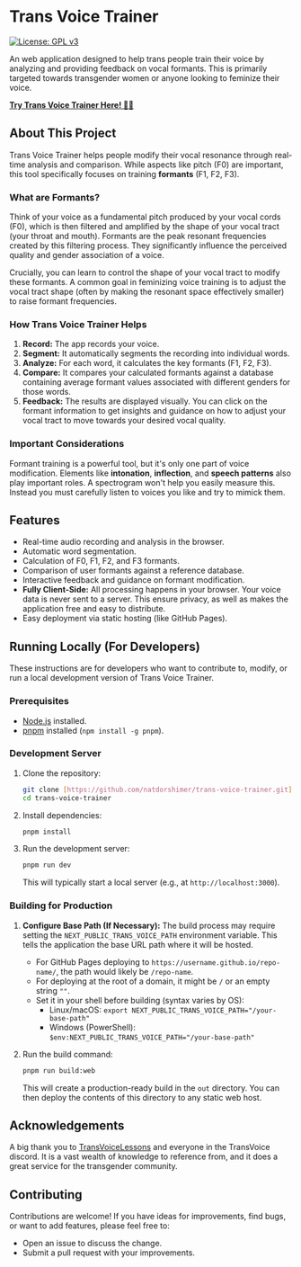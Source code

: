 # Trans Voice Trainer

[![License: GPL v3](https://img.shields.io/badge/License-GPLv3-blue.svg)](https://www.gnu.org/licenses/gpl-3.0)

An web application designed to help trans people train their voice by analyzing and providing feedback on vocal formants. This is primarily targeted towards transgender women or anyone looking to feminize their voice. 

[**Try Trans Voice Trainer Here! 🏳️‍⚧️**](https://natdorshimer.github.io/trans-voice-trainer/)


## About This Project

Trans Voice Trainer helps people modify their vocal resonance through real-time analysis and comparison. While aspects like pitch (F0) are important, this tool specifically focuses on training **formants** (F1, F2, F3).

### What are Formants?
Think of your voice as a fundamental pitch produced by your vocal cords (F0), which is then filtered and amplified by the shape of your vocal tract (your throat and mouth). Formants are the peak resonant frequencies created by this filtering process. They significantly influence the perceived quality and gender association of a voice.

Crucially, you can learn to control the shape of your vocal tract to modify these formants. A common goal in feminizing voice training is to adjust the vocal tract shape (often by making the resonant space effectively smaller) to raise formant frequencies.

### How Trans Voice Trainer Helps
1.  **Record:** The app records your voice.
2.  **Segment:** It automatically segments the recording into individual words.
3.  **Analyze:** For each word, it calculates the key formants (F1, F2, F3).
4.  **Compare:** It compares your calculated formants against a database containing average formant values associated with different genders for those words.
5.  **Feedback:** The results are displayed visually. You can click on the formant information to get insights and guidance on how to adjust your vocal tract to move towards your desired vocal quality.

### Important Considerations
Formant training is a powerful tool, but it's only one part of voice modification. Elements like **intonation**, **inflection**, and **speech patterns** also play important roles. A spectrogram won't help you easily measure this. Instead you must carefully listen to voices you like and try to mimick them.

## Features

* Real-time audio recording and analysis in the browser.
* Automatic word segmentation.
* Calculation of F0, F1, F2, and F3 formants.
* Comparison of user formants against a reference database.
* Interactive feedback and guidance on formant modification.
* **Fully Client-Side:** All processing happens in your browser. Your voice data is never sent to a server. This ensure privacy, as well as makes the application free and easy to distribute.
* Easy deployment via static hosting (like GitHub Pages).

## Running Locally (For Developers)

These instructions are for developers who want to contribute to, modify, or run a local development version of Trans Voice Trainer.

### Prerequisites

* [Node.js](https://nodejs.org/) installed.
* [pnpm](https://pnpm.io/installation) installed (`npm install -g pnpm`).

### Development Server

1.  Clone the repository:
    ```bash
    git clone [https://github.com/natdorshimer/trans-voice-trainer.git](https://github.com/natdorshimer/trans-voice-trainer.git)
    cd trans-voice-trainer
    ```
2.  Install dependencies:
    ```bash
    pnpm install
    ```
3.  Run the development server:
    ```bash
    pnpm run dev
    ```
    This will typically start a local server (e.g., at `http://localhost:3000`).

### Building for Production

1.  **Configure Base Path (If Necessary):**
    The build process may require setting the `NEXT_PUBLIC_TRANS_VOICE_PATH` environment variable. This tells the application the base URL path where it will be hosted.
    * For GitHub Pages deploying to `https://username.github.io/repo-name/`, the path would likely be `/repo-name`.
    * For deploying at the root of a domain, it might be `/` or an empty string `""`.
    * Set it in your shell before building (syntax varies by OS):
        * Linux/macOS: `export NEXT_PUBLIC_TRANS_VOICE_PATH="/your-base-path"`
        * Windows (PowerShell): `$env:NEXT_PUBLIC_TRANS_VOICE_PATH="/your-base-path"`

2.  Run the build command:
    ```bash
    pnpm run build:web
    ```
    This will create a production-ready build in the `out` directory. You can then deploy the contents of this directory to any static web host.

## Acknowledgements
A big thank you to [TransVoiceLessons](https://www.youtube.com/@TransVoiceLessons/videos) and everyone in the TransVoice discord. It is a vast wealth of knowledge to reference from, and it does a great service for the transgender community. 

## Contributing

Contributions are welcome! If you have ideas for improvements, find bugs, or want to add features, please feel free to:

* Open an issue to discuss the change.
* Submit a pull request with your improvements.